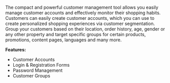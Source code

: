 The compact and powerful customer management tool allows you easily manage customer accounts and effectively monitor their shopping habits. Customers can easily create customer accounts, which you can use to create personalized shopping experiences via customer segmentation. Group your customers based on their location, order history, age, gender or any other property and target specific groups for certain products, promotions, content pages, languages and many more.

**Features:**

* Customer Accounts
* Login & Registration Forms
* Password Management
* Customer Groups